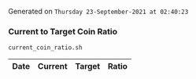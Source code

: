 Generated on `Thursday 23-September-2021 at 02:40:23`

### Current to Target Coin Ratio
`current_coin_ratio.sh`

Date|Current|Target|Ratio
---|---|---|---
